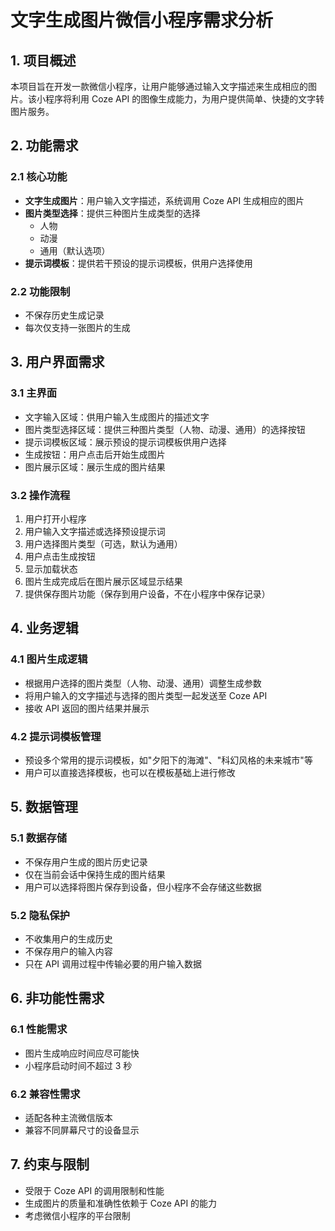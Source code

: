 # 文字生成图片微信小程序需求分析

## 1. 项目概述

本项目旨在开发一款微信小程序，让用户能够通过输入文字描述来生成相应的图片。该小程序将利用 Coze API 的图像生成能力，为用户提供简单、快捷的文字转图片服务。

## 2. 功能需求

### 2.1 核心功能

- **文字生成图片**：用户输入文字描述，系统调用 Coze API 生成相应的图片
- **图片类型选择**：提供三种图片生成类型的选择
  - 人物
  - 动漫
  - 通用（默认选项）
- **提示词模板**：提供若干预设的提示词模板，供用户选择使用

### 2.2 功能限制

- 不保存历史生成记录
- 每次仅支持一张图片的生成

## 3. 用户界面需求

### 3.1 主界面

- 文字输入区域：供用户输入生成图片的描述文字
- 图片类型选择区域：提供三种图片类型（人物、动漫、通用）的选择按钮
- 提示词模板区域：展示预设的提示词模板供用户选择
- 生成按钮：用户点击后开始生成图片
- 图片展示区域：展示生成的图片结果

### 3.2 操作流程

1. 用户打开小程序
2. 用户输入文字描述或选择预设提示词
3. 用户选择图片类型（可选，默认为通用）
4. 用户点击生成按钮
5. 显示加载状态
6. 图片生成完成后在图片展示区域显示结果
7. 提供保存图片功能（保存到用户设备，不在小程序中保存记录）

## 4. 业务逻辑

### 4.1 图片生成逻辑

- 根据用户选择的图片类型（人物、动漫、通用）调整生成参数
- 将用户输入的文字描述与选择的图片类型一起发送至 Coze API
- 接收 API 返回的图片结果并展示

### 4.2 提示词模板管理

- 预设多个常用的提示词模板，如"夕阳下的海滩"、"科幻风格的未来城市"等
- 用户可以直接选择模板，也可以在模板基础上进行修改

## 5. 数据管理

### 5.1 数据存储

- 不保存用户生成的图片历史记录
- 仅在当前会话中保持生成的图片结果
- 用户可以选择将图片保存到设备，但小程序不会存储这些数据

### 5.2 隐私保护

- 不收集用户的生成历史
- 不保存用户的输入内容
- 只在 API 调用过程中传输必要的用户输入数据

## 6. 非功能性需求

### 6.1 性能需求

- 图片生成响应时间应尽可能快
- 小程序启动时间不超过 3 秒

### 6.2 兼容性需求

- 适配各种主流微信版本
- 兼容不同屏幕尺寸的设备显示

## 7. 约束与限制

- 受限于 Coze API 的调用限制和性能
- 生成图片的质量和准确性依赖于 Coze API 的能力
- 考虑微信小程序的平台限制
